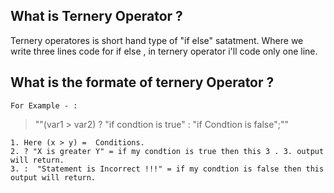 ## What is Ternery Operator ?
   Ternery operatores is short hand type of "if else" satatment. Where we write three lines code for if else , in ternery operator i'll code only one line.


## What is the formate of ternery Operator ?
    For Example - :

>   ""(var1 > var2) ? "if condtion is true" : "if Condtion is false";""

    1. Here (x > y) =  Conditions.
    2. ? "X is greater Y" = if my condtion is true then this 3 . 3. output will return.
    3. :  "Statement is Incorrect !!!" = if my condtion is false then this output will return.

